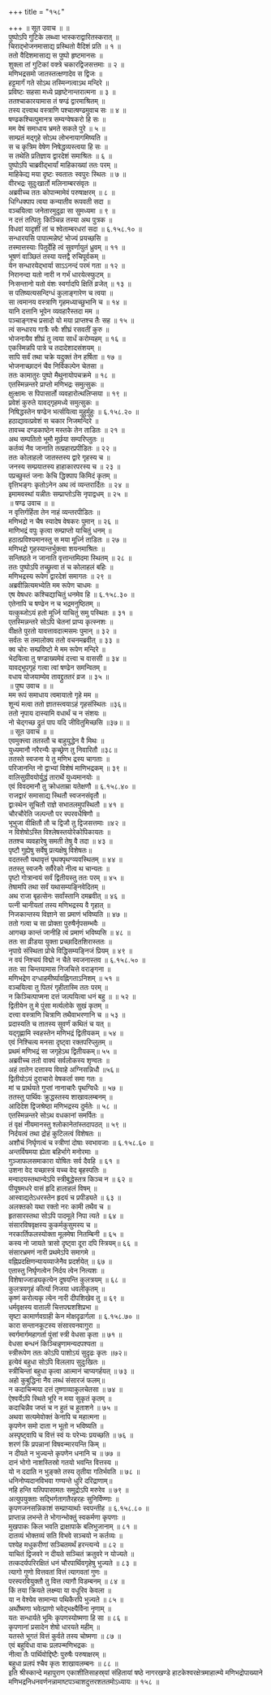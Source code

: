 +++
title = "१५८"

+++
॥ सूत उवाच ॥ ॥  
पुष्पोऽपि गुटिके लब्ध्वा भास्कराद्वारितस्करात् ॥  
चिराद्भोजनमासाद्य प्रस्थितो वैदिशं प्रति ॥ १ ॥  
ततो वैदिशमासाद्य स पुष्पो हृष्टमानसः ॥  
शुक्ला तां गुटिकां वक्त्रे चकारद्विजसत्तमाः ॥ २ ॥  
मणिभद्रसमो जातस्तत्क्षणादेव स द्विजः ॥  
हट्टमार्गं गते सोऽथ तस्मिन्गत्वाऽथ मन्दिरे ॥  
प्रविष्टः सहसा मध्ये प्रहृष्टेनान्तरात्मना ॥ ३ ॥  
ततश्चाकारयामास तं षण्ढं द्वारमाश्रितम् ॥  
तस्य दत्त्वाथ वस्त्राणि पश्चात्षण्ढमुवाच सः ॥ ४ ॥  
षण्ढकश्चित्पुमानत्र सम्यग्वेषकरो हि सः ॥  
मम वेषं समाधाय भ्रमते सकले पुरे ॥ ५ ॥  
साम्प्रतं मद्गृहे सोऽथ लोभनायागमिष्यति ॥  
स च कृत्रिम वेषेण निषेद्धव्यस्त्वया हि सः ॥  
स तथेति प्रतिज्ञाय द्वारदेशं समाश्रितः ॥ ६ ॥  
पुष्पोऽपि चाब्रवीद्भार्यां माहिकाख्यां ततः परम् ॥  
माहिकेद्य मया दृष्टः स्वतातः स्वपुरः स्थितः ॥ ७ ॥  
वीरभद्रः सुदुःखार्तो मलिनाम्बरसंवृतः ॥  
अब्रवीच्च ततः कोपान्मामेवं परुषाक्षरम् ॥ ८ ॥  
धिग्धिक्पाप त्वया कन्यातीव रूपवती सदा ॥  
वञ्चयित्वा जनेतारमुदूढा सा सुमध्यमा ॥ ९ ॥  
न दत्तं तत्पितुः किञ्चिन्न तस्या अथ पुत्रक ॥  
विधवां यादृशीं तां च श्वेताम्बरधरां सदा ॥ ६.१५८.१० ॥  
सन्धारयसि पापात्मन्नेष्टं भोज्यं प्रयच्छसि ॥  
तस्मात्तस्याः पितुर्देहि त्वं सुवर्णायुतं ध्रुवम् ॥ ११ ॥  
भूषणं वाञ्छितं तस्या यत्तद्वै रुचिपूर्वकम् ॥  
येन सन्धारयेद्भार्या साऽऽनन्दं परमं गता ॥ १२ ॥  
निरानन्दा यतो नारी न गर्भं धारयेत्स्फुटम् ॥  
निःसन्तानो यतो वंशः स्वर्गादपि क्षितिं व्रजेत् ॥ १३ ॥  
स पतिष्यत्यसन्दिग्धं कुलाङ्गारेण च त्वया ॥  
सा त्वमानय वस्त्राणि गृहमध्याच्छुभानि च ॥ १४ ॥  
यानि दत्तानि भूपेन व्यवहारैस्तदा मम ॥  
पञ्चाङ्गश्च प्रसादो यो मया प्राप्तश्च तैः सह ॥ १५ ॥  
त्वं सन्धारय गात्रैः स्वैः शीघ्रं रसवतीं कुरु ॥  
भोजनायैव शीघ्रं तु त्वया सार्धं करोम्यहम् ॥ १६ ॥  
एकस्मिन्नपि पात्रे च तदादेशादसंशयम् ॥  
सापि सर्वं तथा चक्रे यदुक्तं तेन हर्षिता ॥ १७ ॥  
भोजनाच्छादनं चैव निर्विकल्पेन चेतसा ॥  
ततः कामातुरः पुष्पो मैथुनायोपचक्रमे ॥ १८ ॥  
एतस्मिन्नन्तरे प्राप्तो मणिभद्रः समुत्सुकः ॥  
क्षुत्क्षामः स पिपासार्तो व्यवहारोत्थलिप्सया ॥ १९ ॥  
प्रवेशं कुरुते यावद्गृहमध्ये समुत्सुकः ॥  
निषिद्धस्तेन षण्ढेन भर्त्सयित्वा मुहुर्मुहुः ॥ ६.१५८.२० ॥  
हठाद्यावत्प्रवेशं स चकार निजमन्दिरे ॥  
तावच्च दण्डकाष्ठेन मस्तके तेन ताडितः ॥ २१ ॥  
अथ सम्पतितो भूमौ मूर्छया सम्परिप्लुतः ॥  
कर्तव्यं नैव जानाति तत्प्रहारप्रपीडितः ॥ २२ ॥  
ततः कोलाहलो जातस्तस्य द्वारे गृहस्य च ॥  
जनस्य सम्प्रयातस्य हाहाकारपरस्य च ॥ २३ ॥  
पप्रच्छुस्तं जनाः केचि द्धिक्पाप किमिदं कृतम् ॥  
वृत्तिभङ्गः कृतोऽनेन अथ त्वं व्यन्तरार्दितः ॥ २४ ॥  
इमामवस्थां यन्नीतः सम्प्राप्तोऽसि नृपाद्वधम् ॥ २५ ॥  
॥ षण्ढ उवाच ॥ ॥  
न वृत्तिर्गर्हिता तेन नाहं व्यन्तरपीडितः ॥  
मणिभद्रो न चैष स्यादेष वेषकरः पुमान् ॥ २६ ॥  
माणिभद्रं वपुः कृत्वा सम्प्राप्तो याचितुं धनम् ॥  
हठात्प्रविश्यमानस्तु स मया मूर्ध्नि ताडितः ॥ २७ ॥  
मणिभद्रो गृहस्यान्तर्भुक्त्वा शयनमाश्रितः ॥  
सन्तिष्ठते न जानाति वृत्तान्तमिदमा स्थितम् ॥ २८ ॥  
ततः पुष्पोऽपि तच्छ्रुत्वा तं च कोलाहलं बहिः ॥  
मणिभद्रस्य रूपेण द्वारदेशं समागतः ॥ २९ ॥  
अब्रवीन्नित्यमभ्येति मम रूपेण चाधमः ॥  
एष वेषधरः कश्चिद्याचितुं धनमेव हि ॥ ६.१५८.३० ॥  
एतेनापि च षण्ढेन न च भद्रमनुष्ठितम् ॥  
यत्कुब्जोऽयं हतो मूर्ध्नि याचितुं समु पस्थितः ॥ ३१ ॥  
एतस्मिन्नन्तरे सोऽपि चेतनां प्राप्य कृत्स्नशः ॥  
वीक्षते पुरतो यावत्तावदात्मसमः पुमान् ॥ ३२ ॥  
सर्वतः स तमालोक्य ततो वचनमब्रवीत् ॥ ३३ ॥  
क्व चोरः सम्प्रविष्टो मे मम रूपेण मन्दिरे ॥  
भेदयित्वा तु षण्डाख्यमेवं दत्त्वा च वाससी ॥ ३४ ॥  
यावद्भूपगृहं गत्वा त्वां षण्ढेन समन्वितम् ॥  
वधाय योजयाम्येव तावद्द्रुततरं व्रज ॥ ३५ ॥  
॥ पुष्प उवाच ॥ ॥  
मम रूपं समाधाय त्वमायातो गृहे मम ॥  
शून्यं मत्वा ततो ज्ञातस्त्वयाऽहं गृहसंस्थितः ॥३६॥  
ततो नृपाय दास्यामि वधार्थं च न संशयः ॥  
नो चेद्गच्छ द्रुतं पाप यदि जीवितुमिच्छसि ॥३७॥ ॥  
॥ सूत उवाच ॥ ॥  
एवमुक्त्त्वा ततस्तौ च बाहुयुद्धेन वै मिथः ॥  
युध्यमानौ नरैरन्यैः कृच्छ्रेण तु निवारितौ ॥३८॥  
ततस्ते स्वजना ये तु मणिभ द्रस्य चागताः ॥  
परिजानन्ति नो द्वाभ्यां विशेषं माणिभद्रकम् ॥ ३९ ॥  
वालिसुग्रीवयोर्युद्धं तारार्थे युध्यमानयोः ॥  
एवं विवदमानौ तु क्रोधताम्रा यतेक्षणौ ॥ ६.१५८.४० ॥  
राजद्वारं समासाद्य स्थितौ स्वजनसंवृतौ ॥  
द्वाःस्थेन सूचितौ राज्ञे सभातलमुपस्थितौ ॥ ४१ ॥  
चौरचौरेति जल्पन्तौ पर स्परवधैषिणौ ॥  
भूभुजा वीक्षितौ तौ च द्विजौ तु द्विजसत्तमाः ॥४२ ॥  
न विशेषोऽस्ति विश्लेषस्तयोरेकोपिकायतः ॥  
ततश्च व्यवहारेषु समती तेषु वै तदा ॥ ४३ ॥  
पृष्टौ गुह्येषु सर्वेषु प्रत्यक्षेषु विशेषतः॥  
वदतस्तौ यथावृत्तं पृथक्पृथग्व्यवस्थितम् ॥ ४४ ॥  
ततस्तु स्वजनैः सर्वैरेको नीत्व थ चान्यतः ॥  
पृष्टो गोत्रान्वयं सर्वं द्वितीयस्तु ततः परम् ॥ ४५ ॥  
तेषामपि तथा सर्वं यथासम्यङ्निवेदितम् ॥  
अथ राजा बृहत्सेनः सर्वांस्तानि दमब्रवीत् ॥ ४६ ॥  
पत्नी चानीयतां तस्य मणिभद्रस्य वै गृहात् ॥  
निजकान्तस्य विज्ञाने सा प्रमाणं भविष्यति ॥ ४७ ॥  
ततो गत्वा च सा प्रोक्ता पुरुषैर्नृपसम्भवैः ॥  
आगच्छ कान्तं जानीहि त्वं प्रमाणं भविष्यसि ॥ ४८ ॥  
ततः सा व्रीडया युक्ता प्रच्छादितशिरास्ततः ॥  
नृपाग्रे संस्थिता प्रोचे विद्धिसम्यङ्निजं प्रियम् ॥ ४९ ॥  
न वयं निश्चयं विद्मो न चैते स्वजनास्तव ॥ ६.१५८.५० ॥  
ततः सा चिन्तयामास निजचित्ते वराङ्गना ॥  
मणिभद्रेण दग्धाहमीर्ष्यावह्निगताऽनिशम् ॥ ५१ ॥  
वञ्चयित्वा तु पितरं गृहीतास्मि ततः परम् ॥  
न किञ्चित्पाप्मना दत्तं जल्पयित्वा धनं बहु ॥ ॥ ५२ ॥  
द्वितीयेन तु मे पुंसा मर्त्यलोके सुखं कृतम् ॥  
दत्त्वा वस्त्राणि चित्राणि तथैवाभरणानि च ॥ ५३ ॥  
प्रदास्यति च तातस्य सुवर्णं कथितं च यत् ॥  
यद्गृह्णामि स्वहस्तेन मणिभद्रं द्वितीयकम् ॥ ५४ ॥  
एवं निश्चित्य मनसा दृष्ट्वा रक्तपरिप्लुतम् ॥  
प्रथमं मणिभद्रं सा जगृहेऽथ द्वितीयकम्॥ ५५ ॥  
अब्रवीच्च ततो वाक्यं सर्वलोकस्य शृण्वतः ॥  
अहं तातेन दत्तास्य विवाहे अग्निसन्निधौ ॥५६॥  
द्वितीयोऽयं दुराचारो वेषकर्ता समा गतः ॥  
मां च प्रार्थयते गुप्तां नानाचारैः पृथग्विधैः ॥ ५७ ॥  
ततस्तु पार्थिवः क्रुद्धस्तस्य शाखावलम्बनम् ॥  
आदिदेश द्विजश्रेष्ठा मणिभद्रस्य दुर्मतेः ॥ ५८ ॥  
एतस्मिन्नन्तरे सोऽथ वधकानां समर्पितः ॥  
तं वृक्षं नीयमानस्तु श्लोकानेतांस्तदापठत् ॥ ५९ ॥  
निर्दयत्वं तथा द्रोहं कुटिलत्वं विशेषतः ॥  
अशौचं निर्घृणत्वं च स्त्रीणां दोषाः स्वभावजाः ॥ ६.१५८.६० ॥  
अन्तर्विषमया ह्येता बहिर्भागे मनोरमाः ॥  
गुञ्जाफलसमाकारा योषितः सर्व दैवहि ॥ ६१ ॥  
उशना वेद यच्छास्त्रं यच्च वेद बृहस्पतिः ॥  
मन्वादयस्तथान्येऽपि स्त्रीबुद्धेस्तत्र किञ्च न ॥ ६२ ॥  
पीयूषमधरे वासं हृदि हालाहलं विषम् ॥  
आस्वाद्यतेऽधरस्तेन हृदयं च प्रपीड्यते ॥ ६३ ॥  
अलक्तको यथा रक्तो नरः कामी तथैव च ॥  
हृतसारस्तथा सोऽपि पादमूले निपा त्यते ॥ ६४ ॥  
संसारविषवृक्षस्य कुकर्मकुसुमस्य च ॥  
नरकार्तिफलस्योक्ता मूलमेषा नितम्बिनी ॥ ६५ ॥  
कस्य नो जायते त्रासो दृष्ट्वा दूरा दपि स्त्रियम्॥ ६६ ॥  
संसारभ्रमणं नारी प्रथमेऽपि समागमे ॥  
वह्निप्रदक्षिणन्यायव्याजेनैव प्रदर्शयेत् ॥ ६७ ॥  
एतास्तु निर्घृणत्वेन निर्दय त्वेन नित्यशः ॥  
विशेषाज्जाड्यकृत्येन दूषयन्ति कुलत्रयम् ॥ ६८ ॥  
कुलत्रयगृहं कीर्त्या निजया धवलीकृतम् ॥  
कृष्णं करोत्यकृ त्येन नारी दीपशिखेव तु ॥ ६९ ॥  
धर्मवृक्षस्य वाताली चित्तपद्मशशिप्रभा ॥  
सृष्टा कामार्णवग्राही केन मोक्षदृढार्गला ॥ ६.१५८.७० ॥  
कारा सन्तानकूटस्य संसारवनवागुरा ॥  
स्वर्गमार्गमहागर्ता पुंसां स्त्री वेधसा कृता ॥ ७१ ॥  
वेधसा बन्धनं किञ्चिन्नृणामन्यदपश्यता ॥  
स्त्रीरूपेण ततः कोऽपि पाशोऽयं सुदृढः कृतः ॥७२॥  
इत्येवं बहुधा सोऽपि विललाप सुदुःखितः ॥  
स्त्रीचिन्तां बहुधा कृत्वा आत्मानं चाप्यगर्हयत् ॥ ७३ ॥  
अहो कुबुद्धिना नैव लब्धं संसारजं फलम्॥  
न कदाचिन्मया दत्तं तृष्णाव्याकुलचेतसा ॥ ७४ ॥  
ऐश्वर्येऽपि स्थिते भूरि न मया सुकृतं कृतम् ॥  
कदाचिन्नैव जप्तं च न हुतं च हुताशने ॥ ७५ ॥  
अथवा सत्यमेवोक्तं केनापि च महात्मना ॥  
कृपणेन समो दाता न भूतो न भविष्यति ॥  
अस्पृष्ट्वापि च वित्तं स्वं यः परेभ्यः प्रयच्छति ॥ ७६ ॥  
शरणं किं प्रपन्नानां विषवन्मारयन्ति किम् ॥  
न दीयते न भुज्यन्ते कृपणेन धनानि च ॥ ७७ ॥  
दानं भोगो नाशस्तिस्रो गतयो भवन्ति वित्तस्य ॥  
यो न ददाति न भुङ्क्ते तस्य तृतीया गतिर्भवति ॥ ७८ ॥  
धनिनोप्यदानविभवा गण्यन्ते धुरि दरिद्राणाम्॥  
नहि हन्ति यत्पिपासामतः समुद्रोऽपि मरुरेव ॥ ७९ ॥  
अत्युपयुक्ताः सद्भिर्गतागतैरहरहः सुनिर्विण्णाः ॥  
कृपणजनसन्निकाशं सम्प्राप्यार्थाः स्वपन्तीह ॥ ६.१५८.८० ॥  
प्राप्तान्न लभन्ते ते भोगान्भोक्तुं स्वकर्मणा कृपणाः ॥  
मुखपाकः किल भवति द्राक्षापाके बलिभुजानाम् ॥ ८१ ॥  
दातव्यं भोक्तव्यं सति विभवे सञ्चयो न कर्तव्यः ॥  
पश्येह मधुकरीणां सञ्चितमर्थं हरन्त्यन्ये ॥ ८२ ॥  
याचितं द्विजवरे न दीयते सञ्चितं क्रतुवरे न योज्यते ॥  
तत्कदर्यपरिरक्षितं धनं चौरपार्थिवगृहेषु भुज्यते ॥ ८३ ॥  
त्यागो गुणो वित्तवतां वित्तं त्यागवतां गुणः ॥  
परस्परवियुक्तौ तु वित्त त्यागौ विडम्बनम् ॥ ८४ ॥  
किं तया क्रियते लक्ष्म्या या वधूरिव केवला ॥  
या न वेश्येव सामान्या पथिकैरपि भुज्यते ॥ ८५ ॥  
अर्थोष्मणा भवेत्प्राणो भवेद्भक्ष्यैर्विना नृणाम् ॥  
यतः सन्धार्यते भूमिः कृपणस्योष्मणा हि सा ॥ ८६ ॥  
कृपणानां प्रसादेन शेषो धारयते महीम् ॥  
यतस्ते भूगतं वित्तं कुर्वते तस्य चोष्मणा ॥ ८७ ॥  
एवं बहुविधा वाचः प्रलपन्मणिभद्रकः ॥  
नीत्वा तैः पार्थिवोद्दिष्टैः पुरुषैः परुषाक्षरम् ॥  
बहुधा प्रलपं श्चैव कृतः शाखावलम्बनः ॥ ८८ ॥  
इति श्रीस्कान्दे महापुराण एकाशीतिसाहस्र्यां संहितायां षष्ठे नागरखण्डे हाटकेश्वरक्षेत्रमाहात्म्ये मणिभद्रोपाख्याने मणिभद्रनिधनवर्णनन्नामाष्टपञ्चाशदुत्तरशततमोऽध्यायः ॥ १५८ ॥